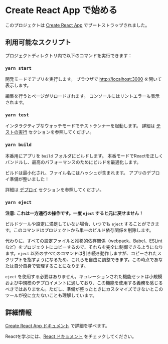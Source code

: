 # Create React App で始める

このプロジェクトは [Create React App](https://github.com/facebook/create-react-app) でブートストラップされました。

## 利用可能なスクリプト

プロジェクトディレクトリ内で以下のコマンドを実行できます：

### `yarn start`

開発モードでアプリを実行します。
ブラウザで [http://localhost:3000](http://localhost:3000) を開いて表示します。

編集を行うとページがリロードされます。
コンソールにはリントエラーも表示されます。

### `yarn test`

インタラクティブなウォッチモードでテストランナーを起動します。
詳細は [テストの実行](https://facebook.github.io/create-react-app/docs/running-tests) セクションを参照してください。

### `yarn build`

本番用にアプリを `build` フォルダにビルドします。
本番モードでReactを正しくバンドルし、最高のパフォーマンスのためにビルドを最適化します。

ビルドは最小化され、ファイル名にはハッシュが含まれます。
アプリのデプロイ準備が整いました！

詳細は [デプロイ](https://facebook.github.io/create-react-app/docs/deployment) セクションを参照してください。

### `yarn eject`

**注意: これは一方通行の操作です。一度 `eject` すると元に戻せません！**

ビルドツールや設定に満足していない場合、いつでも `eject` することができます。このコマンドはプロジェクトから単一のビルド依存関係を削除します。

代わりに、すべての設定ファイルと推移的依存関係（webpack、Babel、ESLintなど）をプロジェクトにコピーするので、それらを完全に制御できるようになります。`eject` 以外のすべてのコマンドは引き続き動作しますが、コピーされたスクリプトを指すようになるため、これらを自由に調整できます。この時点であなたは自分自身で管理することになります。

`eject` を使用する必要はありません。キュレーションされた機能セットは小規模および中規模のデプロイメントに適しており、この機能を使用する義務を感じるべきではありません。ただし、準備が整ったときにカスタマイズできないとこのツールが役に立たないことも理解しています。

## 詳細情報

[Create React App ドキュメント](https://facebook.github.io/create-react-app/docs/getting-started) で詳細を学べます。

Reactを学ぶには、[React ドキュメント](https://reactjs.org/) をチェックしてください。